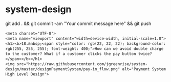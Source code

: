 # system-design
git add . && git commit -am "Your commit message here" && git push

    <meta charset="UTF-8">
    <meta name="viewport" content="width=device-width, initial-scale=1.0">
    <h1><b>18.&nbsp;<span style="color: rgb(22, 22, 22); background-color: rgb(255, 255, 255); font-weight: 400;">How can we avoid double charge to the customer? What if a customer clicks the pay button twice?</span></b></h1>
    <img src="https://raw.githubusercontent.com/jgreenrise/system-design/master/designPaymentSystem/pay-in_flow.png" alt="Payment System High Level Design">



